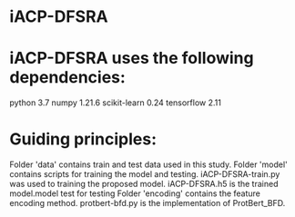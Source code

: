 # iACP-DFSRA
# iACP-DFSRA uses the following dependencies:
python 3.7
numpy 1.21.6
scikit-learn 0.24
tensorflow 2.11
# Guiding principles:
Folder 'data' contains train and test data used in this study.
Folder 'model' contains scripts for training the model and testing. iACP-DFSRA-train.py was used to training the proposed model. iACP-DFSRA.h5 is the trained model.model test for testing
Folder 'encoding' contains the feature encoding method. protbert-bfd.py is the implementation of ProtBert_BFD. 
